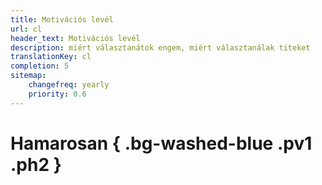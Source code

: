 ```yaml
---
title: Motivációs levél
url: cl
header_text: Motivációs levél
description: miért választanátok engem, miért választanálak titeket
translationKey: cl
completion: 5
sitemap:
    changefreq: yearly
    priority: 0.6
---
```


# Hamarosan { .bg-washed-blue .pv1 .ph2 }
